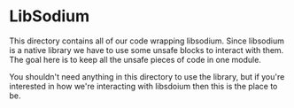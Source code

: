 # LibSodium #

This directory contains all of our code wrapping libsodium. Since libsodium is a native library
we have to use some unsafe blocks to interact with them. The goal here is to keep all the unsafe
pieces of code in one module.

You shouldn't need anything in this directory to use the library, but if you're interested in how
we're interacting with libsdoium then this is the place to be.
